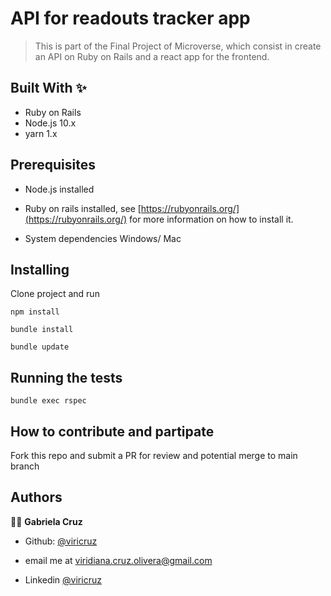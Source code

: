 # API for readouts tracker app

> This is part of the Final Project of Microverse, which consist in create an API on Ruby on Rails and a react app for the frontend.

## Built With ✨

- Ruby on Rails
- Node.js 10.x
- yarn 1.x


## Prerequisites
* Node.js installed
* Ruby on rails installed, see [https://rubyonrails.org/](https://rubyonrails.org/) for more information on how to install it.

* System dependencies
Windows/ Mac


## Installing
Clone project and run

`npm install`

`bundle install`

`bundle update`

## Running the tests
`bundle exec rspec`


## How to contribute and partipate
Fork this repo and submit a PR for review and potential merge to main branch

## Authors

👨‍💻 **Gabriela Cruz**

- Github: [@viricruz](https://github.com/viricruz)

- email me at viridiana.cruz.olivera@gmail.com

- Linkedin [@viricruz](https://www.linkedin.com/in/viricruz/)
